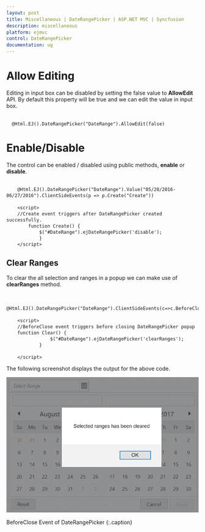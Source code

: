 ```yaml
---
layout: post
title: Miscellaneous | DateRangePicker | ASP.NET MVC | Syncfusion
description: miscellaneous
platform: ejmvc
control: DateRangePicker
documentation: ug
---
```


# Allow Editing

Editing in input box can be disabled by setting the false value to **AllowEdit** API. By default this property will be true and we can edit the value in input box.

  ~~~ cshtml
        
    @Html.EJ().DateRangePicker("DateRange").AllowEdit(false)

  ~~~  
   

# Enable/Disable

The control can be enabled / disabled using public methods, **enable** or **disable**.

~~~ cshtml
	
    @Html.EJ().DateRangePicker("DateRange").Value("05/28/2016-06/27/2016").ClientSideEvents(p => p.Create("Create"))

    <script>
    //Create event triggers after DateRangePicker created successfully.
        function Create() {
            $("#DateRange").ejDateRangePicker('disable');
            } 
    </script>
~~~  

## Clear Ranges

To clear the all selection and ranges in a popup we can make use of **clearRanges** method.

~~~ cshtml
    
    @Html.EJ().DateRangePicker("DateRange").ClientSideEvents(c=>c.BeforeClose("Clear"))

    <script>
    //BeforeClose event triggers before closing DateRangePicker popup
    function Clear() {
                $("#DateRange").ejDateRangePicker('clearRanges');
            }

    </script>
~~~

The following screenshot displays the output for the above code.

![](Miscellaneous_images/Miscellaneous.png)

BeforeClose Event of DateRangePicker
{:.caption}
